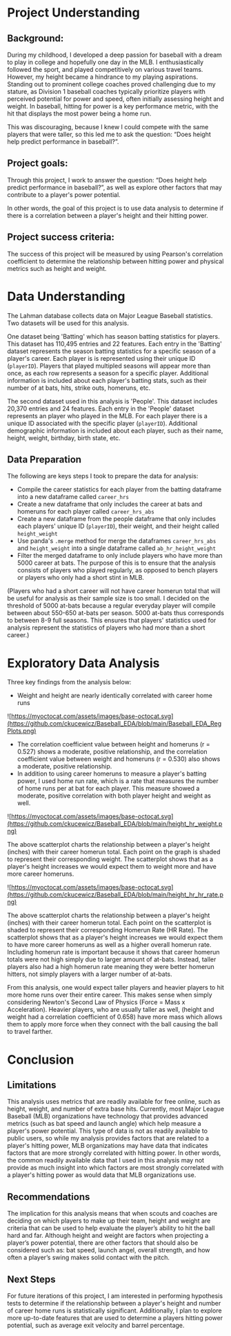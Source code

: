 # Project Understanding
## Background:
During my childhood, I developed a deep passion for baseball with a dream to play in college and hopefully one day in the MLB. I enthusiastically followed the sport, and played competitively on various travel teams. However, my height became a hindrance to my playing aspirations. Standing out to prominent college coaches proved challenging due to my stature, as Division 1 baseball coaches typically prioritize players with perceived potential for power and speed, often initially assessing height and weight. In baseball, hitting for power is a key performance metric, with the hit that displays the most power being a home run.

This was discouraging, because I knew I could compete with the same players that were taller, so this led me to ask the question: “Does height help predict performance in baseball?”.

## Project goals:
Through this project, I work to answer the question: “Does height help predict performance in baseball?”, as well as explore other factors that may contribute to a player's power potential.

In other words, the goal of this project is to use data analysis to determine if there is a correlation between a player's height and their hitting power.

## Project success criteria:
The success of this project will be measured by using Pearson's correlation coefficient to determine the relationship between hitting power and physical metrics such as height and weight.

# Data Understanding
The Lahman database collects data on Major League Baseball statistics. Two datasets will be used for this analysis.

One dataset being 'Batting' which has season batting statistics for players. This dataset has 110,495 entries and 22 features. Each entry in the 'Batting' dataset represents the season batting statistics for a specific season of a player's career. Each player is is represented using their unique ID (`playerID`). Players that played multipled seasons will appear more than once, as each row represents a season for a specific player. Additional information is included about each player's batting stats, such as their number of at bats, hits, strike outs, homeruns, etc.

The second dataset used in this analysis is 'People'. This dataset includes 20,370 entries and 24 features. Each entry in the 'People' dataset represents an player who played in the MLB. For each player there is a unique ID associated with the specific player (`playerID`). Additional demographic information is included about each player, such as their name, height, weight, birthday, birth state, etc.

## Data Preparation
The following are keys steps I took to prepare the data for analysis:

* Compile the career statistics for each player from the batting dataframe into a new dataframe called `career_hrs`
* Create a new dataframe that only includes the career at bats and homeruns for each player called `career_hrs_abs`
* Create a new dataframe from the people dataframe that only includes each players' unique ID (`playerID`), their weight, and their height called `height_weight`
* Use panda's `.merge` method for merge the dataframes `career_hrs_abs` and `height_weight` into a single dataframe called `ab_hr_height_weight`
* Filter the merged dataframe to only include players who have more than 5000 career at bats. The purpose of this is to ensure that the analysis consists of players who played regularly, as opposed to bench players or players who only had a short stint in MLB.
  
(Players who had a short career will not have career homerun total that will be useful for analysis as their sample size is too small. I decided on the threshold of 5000 at-bats because a regular everyday player will compile between about 550-650 at-bats per season. 5000 at-bats thus corresponds to between 8-9 full seasons. This ensures that players' statistics used for analysis represent the statistics of players who had more than a short career.)

# Exploratory Data Analysis
Three key findings from the analysis below:

* Weight and height are nearly identically correlated with career home runs

 ![https://myoctocat.com/assets/images/base-octocat.svg](https://github.com/ckucewicz/Baseball_EDA/blob/main/Baseball_EDA_RegPlots.png)
  * The correlation coefficient value between height and homeruns (r = 0.527) shows a moderate, positive relationship, and the correlation coefficient value between weight and homeruns (r = 0.530) also shows a moderate, positive relationship.
  * In addition to using career homeruns to measure a player's batting power, I used home run rate, which is a rate that measures the number of home runs per at bat for each player. This measure showed a moderate, positive correlation with both player height and weight as well.

![https://myoctocat.com/assets/images/base-octocat.svg](https://github.com/ckucewicz/Baseball_EDA/blob/main/height_hr_weight.png)

The above scatterplot charts the relationship between a player's height (inches) with their career homerun total. Each point on the graph is shaded to represent their corresponding weight. The scatterplot shows that as a player's height increases we would expect them to weight more and have more career homeruns.

![https://myoctocat.com/assets/images/base-octocat.svg](https://github.com/ckucewicz/Baseball_EDA/blob/main/height_hr_hr_rate.png)

The above scatterplot charts the relationship between a player's height (inches) with their career homerun total. Each point on the scatterplot is shaded to represent their corresponding Homerun Rate (HR Rate). The scatterplot shows that as a player's height increases we would expect them to have more career homeruns as well as a higher overall homerun rate. Including homerun rate is important because it shows that career homerun totals were not high simply due to larger amount of at-bats. Instead, taller players also had a high homerun rate meaning they were better homerun hitters, not simply players with a larger number of at-bats.

From this analysis, one would expect taller players and heavier players to hit more home runs over their entire career. This makes sense when simply considering Newton's Second Law of Physics (Force = Mass x Acceleration). Heavier players, who are usually taller as well, (height and weight had a correlation coefficient of 0.658) have more mass which allows them to apply more force when they connect with the ball causing the ball to travel farther.

# Conclusion

## Limitations
This analysis uses metrics that are readily available for free online, such as height, weight, and number of extra base hits. Currently, most Major League Baseball (MLB) organizations have technology that provides advanced metrics (such as bat speed and launch angle) which help measure a player's power potential. This type of data is not as readily available to public users, so while my analysis provides factors that are related to a player's hitting power, MLB organizations may have data that indicates factors that are more strongly correlated with hitting power. In other words, the common readily available data that I used in this analysis may not provide as much insight into which factors are most strongly correlated with a player's hitting power as would data that MLB organizations use.

## Recommendations
The implication for this analysis means that when scouts and coaches are deciding on which players to make up their team, height and weight are criteria that can be used to help evaluate the player’s ability to hit the ball hard and far. Although height and weight are factors when projecting a player’s power potential, there are other factors that should also be considered such as: bat speed, launch angel, overall strength, and how often a player’s swing makes solid contact with the pitch.

## Next Steps
For future iterations of this project, I am interested in performing hypothesis tests to determine if the relationship between a player's height and number of career home runs is statistically significant. Additionally, I plan to explore more up-to-date features that are used to determine a players hitting power potential, such as average exit velocity and barrel percentage.
